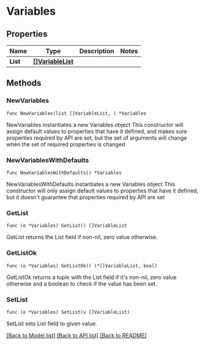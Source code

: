 # Variables

## Properties

Name | Type | Description | Notes
------------ | ------------- | ------------- | -------------
**List** | [**[]VariableList**](VariableList.md) |  | 

## Methods

### NewVariables

`func NewVariables(list []VariableList, ) *Variables`

NewVariables instantiates a new Variables object
This constructor will assign default values to properties that have it defined,
and makes sure properties required by API are set, but the set of arguments
will change when the set of required properties is changed

### NewVariablesWithDefaults

`func NewVariablesWithDefaults() *Variables`

NewVariablesWithDefaults instantiates a new Variables object
This constructor will only assign default values to properties that have it defined,
but it doesn't guarantee that properties required by API are set

### GetList

`func (o *Variables) GetList() []VariableList`

GetList returns the List field if non-nil, zero value otherwise.

### GetListOk

`func (o *Variables) GetListOk() (*[]VariableList, bool)`

GetListOk returns a tuple with the List field if it's non-nil, zero value otherwise
and a boolean to check if the value has been set.

### SetList

`func (o *Variables) SetList(v []VariableList)`

SetList sets List field to given value.



[[Back to Model list]](../README.md#documentation-for-models) [[Back to API list]](../README.md#documentation-for-api-endpoints) [[Back to README]](../README.md)


